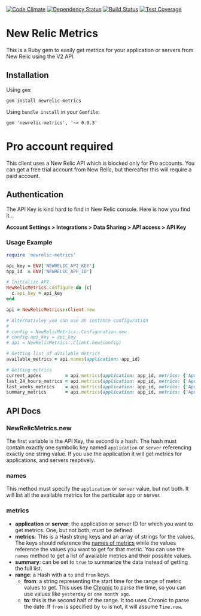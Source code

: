 [![Code Climate](https://codeclimate.com/github/factor-io/newrelic-metrics-gem/badges/gpa.svg)](https://codeclimate.com/github/factor-io/newrelic-metrics-gem)
[![Dependency Status](https://gemnasium.com/factor-io/newrelic-metrics-gem.svg)](https://gemnasium.com/factor-io/newrelic-metrics-gem)
[![Build Status](https://travis-ci.org/factor-io/newrelic-metrics-gem.svg)](https://travis-ci.org/factor-io/newrelic-metrics-gem)
[![Test Coverage](https://codeclimate.com/github/factor-io/newrelic-metrics-gem/badges/coverage.svg)](https://codeclimate.com/github/factor-io/newrelic-metrics-gem)

New Relic Metrics
======================
This is a Ruby gem to easily get metrics for your application or servers from New Relic using the V2 API.


## Installation

Using `gem`:

    gem install newrelic-metrics


Using `bundle install` in your `Gemfile`:

    gem 'newrelic-metrics', '~> 0.0.3'

# Pro account required
This client uses a New Relic API which is blocked only for Pro accounts. You can get a free trial account from New Relic, but thereafter this will require a paid account.

## Authentication
The API Key is kind hard to find in New Relic console. Here is how you find it...

**Account Settings > Integrations > Data Sharing > API access > API Key**


### Usage Example

```ruby
require 'newrelic-metrics'

api_key = ENV['NEWRELIC_API_KEY']
app_id  = ENV['NEWRELIC_APP_ID']

# Initialize API
NewRelicMetrics.configure do |c|
  c.api_key = api_key
end

api = NewRelicMetrics::Client.new

# Alternativley you can use an instance configuration
#
# config = NewRelicMetrics::Configuration.new
# config.api_key = api_key
# api = NewRelicMetrics::Client.new(config)

# Getting list of available metrics
available_metrics = api.names(application: app_id)

# Getting metrics
current_apdex         = api.metrics(application: app_id, metrics: {'Apdex'=>['score']})
last_24_hours_metrics = api.metrics(application: app_id, metrics: {'Apdex'=>['score']}, range: {from:'24 hours ago'})
last_weeks_metrics    = api.metrics(application: app_id, metrics: {'Apdex'=>['score']}, range: {from:'2 weeks ago',to:'1 week ago'})
summary_metrics       = api.metrics(application: app_id, metrics: {'Apdex'=>['score']}, range: {from: 'yesterday', to: 'now'}, summarize:true)
```

## API Docs
### NewRelicMetrics.new
The first variable is the API Key, the second is a hash. The hash must contain exactly one symbolic key named `application` or `server` referencing exactly one string value. If you use the application it will get metrics for applications, and servers resptively.

### names
This method must specify the `application` or `server` value, but not both. It will list all the available metrics for the particular app or server.

### metrics

- **application** or **server**: the application or server ID for which you want to get metrics. One, but not both, must be defined.
- **metrics**: This is a Hash string keys and an array of strings for the values. The keys should reference the [names of metrics](https://docs.newrelic.com/docs/apm/apis/application-examples-v2/getting-apdex-data-apps-or-browsers-api-v2#apdex-names) while the values reference the values you want to get for that metric. You can use the `names` method to get a list of available metrics and their possible values.
- **summary**: can be set to `true` to summarize the data instead of getting the full list.
- **range**: a Hash with a `to` and `from` keys.
  - **from**: a string representing the start time for the range of metric values to get. This uses the [Chronic](https://github.com/mojombo/chronic) to parse the time, so you can use values like `yesterday` or `one month ago`.
  - **to**: this is the second half of the range. It too uses Chronic to parse the date. If `from` is specified by `to` is not, it will assume `Time.now`.

